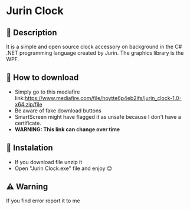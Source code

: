 # Jurin Clock
## 📖 Description
It is a simple and open source clock accessory on background in the C# .NET programming language created by Jurin. The graphics library is the WPF.
## 💽 How to download
* Simply go to this mediafire link:https://www.mediafire.com/file/hoytte6p4eb2ifs/jurin_clock-1.0-x64.zip/file
* Be aware of fake download buttons
* SmartScreen might have flagged it as unsafe because I don't have a certificate.
* **WARNING: This link can change over time**
## 💾 Instalation
* If you download file unzip it
* Open "Jurin Clock.exe" file and enjoy 😊
## ⚠️ Warning
If you find error report it to me
